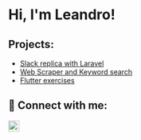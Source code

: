 <h1>Hi, I'm Leandro! </h1>

<h2>Projects:</h2>

  - [Slack replica with Laravel](https://github.com/softeqlabs/Laravel-Slack-Lite-Replica-App)
  - [Web Scraper and Keyword search](https://github.com/Sandpaperr/web-scrape-and-search)
  - [Flutter exercises](https://github.com/Sandpaperr/flutter)

<!--<h2>📄 Certifications</h2> -->

<h2> 🤳 Connect with me:</h2>

[<img align="left" alt="LeandroRusso | LinkedIn" width="22px" src="https://cdn.jsdelivr.net/npm/simple-icons@v3/icons/linkedin.svg" />][linkedin]


[linkedin]: https://www.linkedin.com/in/leandro-russo-855b87211/

<!--
**joshmadakor1/joshmadakor1** is a ✨ _special_ ✨ repository because its `README.md` (this file) appears on your GitHub profile.

Here are some ideas to get you started:

- 🔭 I’m currently working on ...
- 🌱 I’m currently learning ...
- 👯 I’m looking to collaborate on ...
- 🤔 I’m looking for help with ...
- 💬 Ask me about ...
- 📫 How to reach me: ...
- 😄 Pronouns: ...
- ⚡ Fun fact: ...
-->
